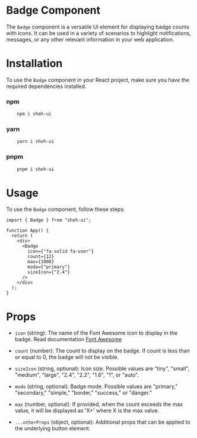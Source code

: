# Badge Component

The `Badge` component is a versatile UI element for displaying badge counts with icons. It can be used in a variety of scenarios to highlight notifications, messages, or any other relevant information in your web application.
    
# Installation

To use the `Badge` component in your React project, make sure you have the required dependencies installed.

### npm
```bash
    npm i shoh-ui
```
### yarn
```bash
    yarn i shoh-ui
```

### pnpm
```bash
    pnpm i shoh-ui
```


# Usage

To use the `Badge` component, follow these steps:

```
import { Badge } from "shoh-ui";

function App() {
  return (
    <div>
      <Badge
        icon={"fa-solid fa-user"}
        count={12}
        max={1000}
        mode={"primary"}
        sizeIcon={"2.4"}
      />
    </div>
  );
}
```


# Props
- `icon` (string): The name of the Font Awesome icon to display in the badge. Read documentation [Font Awesome](https://fontawesome.com/docs)

- `count` (number): The count to display on the badge. If count is less than or equal to 0, the badge will not be visible.

- `sizeIcon` (string, optional): Icon size. Possible values are "tiny", "small", "medium", "large", "2.4", "2.2", "1.6", "1", or "auto".

- `mode` (string, optional): Badge mode. Possible values are "primary," "secondary," "simple," "border," "success," or "danger."

- `max` (number, optional): If provided, when the count exceeds the max value, it will be displayed as 'X+' where X is the max value.

- `...otherProps` (object, optional): Additional props that can be applied to the underlying button element.
